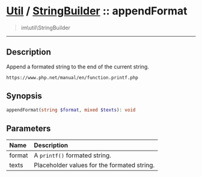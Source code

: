 # [Util](Util.md) / [StringBuilder](Util-StringBuilder.md) :: appendFormat
 > im\util\StringBuilder
____

## Description
Append a formated string to the end of the current string.

`https://www.php.net/manual/en/function.printf.php`

## Synopsis
```php
appendFormat(string $format, mixed $texts): void
```

## Parameters
| Name | Description |
| :--- | :---------- |
| format | A `printf()` formated string. |
| texts | Placeholder values for the formated string. |

